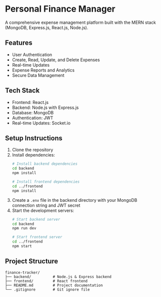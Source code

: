 # Personal Finance Manager

A comprehensive expense management platform built with the MERN stack (MongoDB, Express.js, React.js, Node.js).

## Features

- User Authentication
- Create, Read, Update, and Delete Expenses
- Real-time Updates
- Expense Reports and Analytics
- Secure Data Management

## Tech Stack

- Frontend: React.js
- Backend: Node.js with Express.js
- Database: MongoDB
- Authentication: JWT
- Real-time Updates: Socket.io

## Setup Instructions

1. Clone the repository
2. Install dependencies:
   ```bash
   # Install backend dependencies
   cd backend
   npm install

   # Install frontend dependencies
   cd ../frontend
   npm install
   ```
3. Create a `.env` file in the backend directory with your MongoDB connection string and JWT secret
4. Start the development servers:
   ```bash
   # Start backend server
   cd backend
   npm run dev

   # Start frontend server
   cd ../frontend
   npm start
   ```

## Project Structure

```
finance-tracker/
├── backend/          # Node.js & Express backend
├── frontend/         # React frontend
├── README.md         # Project documentation
└── .gitignore        # Git ignore file
```

